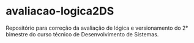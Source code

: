 # avaliacao-logica2DS
Repositório para correção da avaliação de lógica e versionamento do 2° bimestre do curso técnico de Desenvolvimento de Sistemas.
